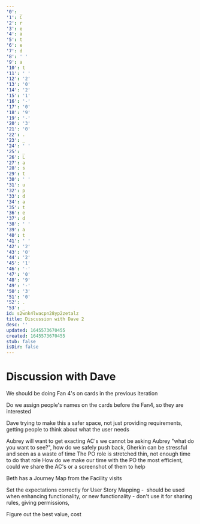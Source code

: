 ```yaml
---
'0': _
'1': C
'2': r
'3': e
'4': a
'5': t
'6': e
'7': d
'8': ' '
'9': a
'10': t
'11': ' '
'12': '2'
'13': '0'
'14': '2'
'15': '1'
'16': '-'
'17': '0'
'18': '9'
'19': '-'
'20': '3'
'21': '0'
'22': .
'23': _
'24': ' '
'25': _
'26': L
'27': a
'28': s
'29': t
'30': ' '
'31': u
'32': p
'33': d
'34': a
'35': t
'36': e
'37': d
'38': ' '
'39': a
'40': t
'41': ' '
'42': '2'
'43': '0'
'44': '2'
'45': '1'
'46': '-'
'47': '0'
'48': '9'
'49': '-'
'50': '3'
'51': '0'
'52': .
'53': _
id: s2wnk4lwacpn28yp2zetalz
title: Discussion with Dave 2
desc: ''
updated: 1645573670455
created: 1645573670455
stub: false
isDir: false
---
```


# Discussion with Dave


We should be doing Fan 4's on cards in the previous iteration

Do we assign people's names on the cards before the Fan4, so they are interested

Dave trying to make this a safer space,
not just providing requirements, getting people to think about what the user needs

Aubrey will want to get exacting AC's
we cannot be asking Aubrey "what do you want to see?", how do we safely push back, Gherkin can be stressful and seen as a waste of time
The PO role is stretched thin, not enough time to do that role
How do we make our time with the PO the most efficient, could we share the AC's or a screenshot of them to help

Beth has a Journey Map from the Facility visits

Set the expectations correctly for User Story Mapping
\-  should be used when enhancing functionality, or new functionality
\- don't use it for sharing rules, giving permissions,

Figure out the best value, cost

